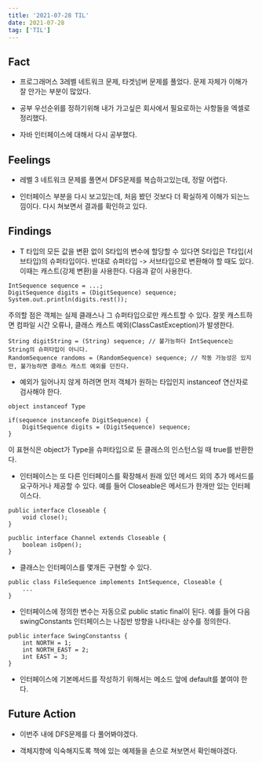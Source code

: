 ```yaml
---
title: '2021-07-28 TIL'
date: 2021-07-28
tag: ['TIL']
---
```


## Fact

- 프로그래머스 3레벨 네트워크 문제, 타겟넘버 문제를 풀었다. 문제 자체가 이해가 잘 안가는 부분이 많았다.

- 공부 우선순위를 정하기위해 내가 가고싶은 회사에서 필요로하는 사항들을 엑셀로 정리했다.

- 자바 인터페이스에 대해서 다시 공부했다.

## Feelings

- 레벨 3 네트워크 문제를 풀면서 DFS문제를 복습하고있는데, 정말 어렵다.

- 인터페이스 부분을 다시 보고있는데, 처음 봤던 것보다 더 확실하게 이해가 되는느낌이다. 다시 쳐보면서 결과를 확인하고 있다.

## Findings

- T 타입의 모든 값을 변환 없이 S타입의 변수에 할당할 수 있다면 S타입은 T타입(서브타입)의 슈퍼타입이다. 반대로 슈퍼타입 -> 서브타입으로 변환해야 할 때도 있다. 이때는 캐스트(강제 변환)을 사용한다. 다음과 같이 사용한다.

```
IntSequence sequence = ...;
DigitSequence digits = (DigitSequence) sequence;
System.out.println(digits.rest());
```

주의할 점은 객체는 실제 클래스나 그 슈퍼타입으로만 캐스트할 수 있다. 잘못 캐스트하면 컴파일 시간 오류나, 클래스 캐스트 예외(ClassCastException)가 발생한다.

```
String digitString = (String) sequence; // 불가능하다 IntSequence는 String의 슈퍼타입이 아니다.
RandomSequence randoms = (RandomSequence) sequence; // 작동 가능성은 있지만, 불가능하면 클래스 캐스트 예외를 던진다.
```

- 예외가 일어나지 않게 하려면 먼저 객체가 원하는 타입인지 instanceof 연산자로 검사해야 한다.

```
object instanceof Type

if(sequence instanceofe DigitSequence) {
    DigitSequence digits = (DigitSequence) sequence;
}
```

이 표현식은 object가 Type을 슈퍼타입으로 둔 클래스의 인스턴스일 때 true를 반환한다.

- 인터페이스는 또 다른 인터페이스를 확장해서 원래 있던 메서드 외의 추가 메서드를 요구하거나 제공할 수 있다. 예를 들어 Closeable은 메서드가 한개만 있는 인터페이스다.

```
public interface Closeable {
    void close();
}

pucblic interface Channel extends Closeable {
    boolean isOpen();
}
```

- 클래스는 인터페이스를 몇개든 구현할 수 있다.

```
public class FileSequence implements IntSequence, Closeable {
    ...
}
```

- 인터페이스에 정의한 변수는 자동으로 public static final이 된다. 예를 들어 다음 swingConstants 인터페이스는 나침반 방향을 나타내는 상수를 정의한다.

```
public interface SwingConstantss {
    int NORTH = 1;
    int NORTH_EAST = 2;
    int EAST = 3;
}
```

- 인터페이스에 기본메서드를 작성하기 위해서는 메소드 앞에 default를 붙여야 한다.

## Future Action

- 이번주 내에 DFS문제를 다 풀어봐야겠다.

- 객체지향에 익숙해지도록 책에 있는 예제들을 손으로 쳐보면서 확인해야겠다.
